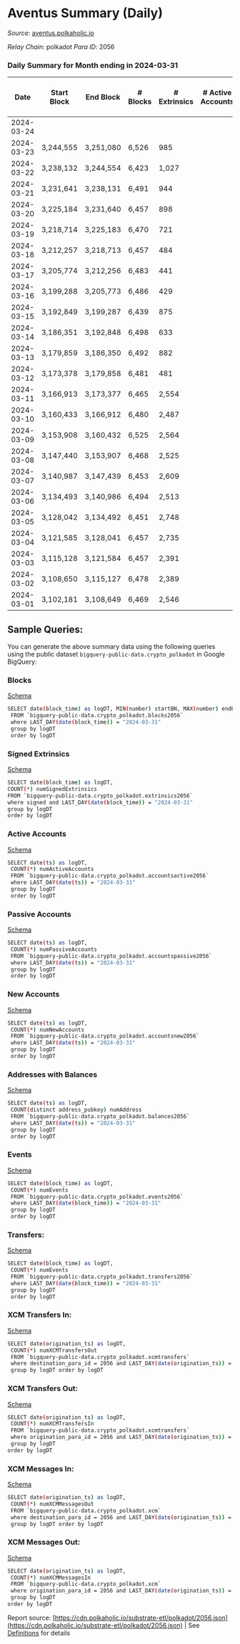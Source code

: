 # Aventus Summary (Daily)

_Source_: [aventus.polkaholic.io](https://aventus.polkaholic.io)

*Relay Chain*: polkadot
*Para ID*: 2056



### Daily Summary for Month ending in 2024-03-31


| Date    | Start Block | End Block | # Blocks | # Extrinsics | # Active Accounts | # Passive Accounts | # New Accounts | # Addresses | # Events  | # Transfers ($USD) | # XCM Transfers In ($USD) | # XCM Transfers Out ($USD) | # XCM In | # XCM Out | Issues |
|---------|-------------|-----------|----------|--------------|-------------------|--------------------|----------------|-------------|-----------|--------------------|---------------------------|----------------------------|----------|-----------|--------|
| 2024-03-24 |  |  |  |  |  |  |  |  |  |   |   |   |  |  |  |
| 2024-03-23 | 3,244,555 | 3,251,080 | 6,526 | 985 |  |  |  |  | 20,854 | 1,386  |   |   |  |  |  |
| 2024-03-22 | 3,238,132 | 3,244,554 | 6,423 | 1,027 |  |  |  |  | 20,852 | 1,341  |   |   |  |  |  |
| 2024-03-21 | 3,231,641 | 3,238,131 | 6,491 | 944 |  |  |  |  | 20,498 | 1,354  |   |   |  |  |  |
| 2024-03-20 | 3,225,184 | 3,231,640 | 6,457 | 898 |  |  |  |  | 20,201 | 1,308  |   |   |  |  |  |
| 2024-03-19 | 3,218,714 | 3,225,183 | 6,470 | 721 |  |  |  |  | 18,843 | 1,132  |   |   |  |  |  |
| 2024-03-18 | 3,212,257 | 3,218,713 | 6,457 | 484 |  |  |  |  | 17,267 | 894  |   |   |  |  |  |
| 2024-03-17 | 3,205,774 | 3,212,256 | 6,483 | 441 |  |  |  |  | 16,980 | 851  |   |   |  |  |  |
| 2024-03-16 | 3,199,288 | 3,205,773 | 6,486 | 429 |  |  |  |  | 16,937 | 849  |   |   |  |  |  |
| 2024-03-15 | 3,192,849 | 3,199,287 | 6,439 | 875 |  |  |  |  | 20,128 | 1,306  |   |   |  |  |  |
| 2024-03-14 | 3,186,351 | 3,192,848 | 6,498 | 633 |  |  |  |  | 17,746 | 631  |   |   |  |  |  |
| 2024-03-13 | 3,179,859 | 3,186,350 | 6,492 | 882 |  |  |  |  | 20,166 | 1,310  |   |   |  |  |  |
| 2024-03-12 | 3,173,378 | 3,179,858 | 6,481 | 481 |  |  |  |  | 17,345 | 941  |   |   |  |  |  |
| 2024-03-11 | 3,166,913 | 3,173,377 | 6,465 | 2,554 |  |  |  |  | 32,289 | 3,111  |   |   |  |  |  |
| 2024-03-10 | 3,160,433 | 3,166,912 | 6,480 | 2,487 |  |  |  |  | 32,013 | 3,051  |   |   |  |  |  |
| 2024-03-09 | 3,153,908 | 3,160,432 | 6,525 | 2,564 |  |  |  |  | 32,220 | 3,136  |   |   |  |  |  |
| 2024-03-08 | 3,147,440 | 3,153,907 | 6,468 | 2,525 |  |  |  |  | 31,826 | 3,096  |   |   |  |  |  |
| 2024-03-07 | 3,140,987 | 3,147,439 | 6,453 | 2,609 |  |  |  |  | 32,399 | 3,179  |   |   |  |  |  |
| 2024-03-06 | 3,134,493 | 3,140,986 | 6,494 | 2,513 |  |  |  |  | 31,861 | 3,083  |   |   |  |  |  |
| 2024-03-05 | 3,128,042 | 3,134,492 | 6,451 | 2,748 |  |  |  |  | 33,386 | 3,327  |   |   |  |  |  |
| 2024-03-04 | 3,121,585 | 3,128,041 | 6,457 | 2,735 |  |  |  |  | 32,120 | 2,735  |   |   |  |  |  |
| 2024-03-03 | 3,115,128 | 3,121,584 | 6,457 | 2,391 |  |  |  |  | 30,894 | 2,971  |   |   |  |  |  |
| 2024-03-02 | 3,108,650 | 3,115,127 | 6,478 | 2,389 |  |  |  |  | 30,920 | 2,965  |   |   |  |  |  |
| 2024-03-01 | 3,102,181 | 3,108,649 | 6,469 | 2,546 |  |  |  |  | 32,348 | 3,311  |   |   |  |  |  |

## Sample Queries:
You can generate the above summary data using the following queries using the public dataset `bigquery-public-data.crypto_polkadot` in Google BigQuery:


### Blocks 

[Schema](https://github.com/colorfulnotion/substrate-etl/blob/main/schema/blocks.json)

```bash
SELECT date(block_time) as logDT, MIN(number) startBN, MAX(number) endBN, COUNT(*) numBlocks 
 FROM `bigquery-public-data.crypto_polkadot.blocks2056`  
 where LAST_DAY(date(block_time)) = "2024-03-31" 
 group by logDT 
 order by logDT
```

### Signed Extrinsics 

[Schema](https://github.com/colorfulnotion/substrate-etl/blob/main/schema/extrinsics.json)

```bash
SELECT date(block_time) as logDT, 
COUNT(*) numSignedExtrinsics 
FROM `bigquery-public-data.crypto_polkadot.extrinsics2056`  
where signed and LAST_DAY(date(block_time)) = "2024-03-31" 
group by logDT 
order by logDT
```

### Active Accounts 

[Schema](https://github.com/colorfulnotion/substrate-etl/blob/main/schema/accountsactive.json)

```bash
SELECT date(ts) as logDT, 
 COUNT(*) numActiveAccounts 
 FROM `bigquery-public-data.crypto_polkadot.accountsactive2056` 
 where LAST_DAY(date(ts)) = "2024-03-31" 
 group by logDT 
 order by logDT
```

### Passive Accounts 

[Schema](https://github.com/colorfulnotion/substrate-etl/blob/main/schema/accountspassive.json)

```bash
SELECT date(ts) as logDT, 
 COUNT(*) numPassiveAccounts 
 FROM `bigquery-public-data.crypto_polkadot.accountspassive2056` 
 where LAST_DAY(date(ts)) = "2024-03-31" 
 group by logDT 
 order by logDT
```

### New Accounts 

[Schema](https://github.com/colorfulnotion/substrate-etl/blob/main/schema/accountsnew.json)

```bash
SELECT date(ts) as logDT, 
 COUNT(*) numNewAccounts 
 FROM `bigquery-public-data.crypto_polkadot.accountsnew2056` 
 where LAST_DAY(date(ts)) = "2024-03-31" 
 group by logDT
 order by logDT
```

### Addresses with Balances 

[Schema](https://github.com/colorfulnotion/substrate-etl/blob/main/schema/balances.json)

```bash
SELECT date(ts) as logDT,
 COUNT(distinct address_pubkey) numAddress 
 FROM `bigquery-public-data.crypto_polkadot.balances2056` 
 where LAST_DAY(date(ts)) = "2024-03-31" 
 group by logDT 
 order by logDT
```

### Events 

[Schema](https://github.com/colorfulnotion/substrate-etl/blob/main/schema/events.json)

```bash
SELECT date(block_time) as logDT, 
 COUNT(*) numEvents 
 FROM `bigquery-public-data.crypto_polkadot.events2056` 
 where LAST_DAY(date(block_time)) = "2024-03-31" 
 group by logDT 
 order by logDT
```

### Transfers:

[Schema](https://github.com/colorfulnotion/substrate-etl/blob/main/schema/transfers.json)

```bash
SELECT date(block_time) as logDT, 
 COUNT(*) numEvents 
 FROM `bigquery-public-data.crypto_polkadot.transfers2056` 
 where LAST_DAY(date(block_time)) = "2024-03-31" 
 group by logDT 
 order by logDT
```

### XCM Transfers In: 

[Schema](https://github.com/colorfulnotion/substrate-etl/blob/main/schema/xcmtransfers.json)

```bash
SELECT date(origination_ts) as logDT, 
 COUNT(*) numXCMTransfersOut 
 FROM `bigquery-public-data.crypto_polkadot.xcmtransfers` 
 where destination_para_id = 2056 and LAST_DAY(date(origination_ts)) = "2024-03-31" 
 group by logDT order by logDT
```

### XCM Transfers Out: 

[Schema](https://github.com/colorfulnotion/substrate-etl/blob/main/schema/xcmtransfers.json)

```bash
SELECT date(origination_ts) as logDT, 
 COUNT(*) numXCMTransfersIn 
 FROM `bigquery-public-data.crypto_polkadot.xcmtransfers` 
 where origination_para_id = 2056 and LAST_DAY(date(origination_ts)) = "2024-03-31" 
 group by logDT 
order by logDT
```

### XCM Messages In: 

[Schema](https://github.com/colorfulnotion/substrate-etl/blob/main/schema/xcm.json)

```bash
SELECT date(origination_ts) as logDT, 
 COUNT(*) numXCMMessagesOut 
 FROM `bigquery-public-data.crypto_polkadot.xcm` 
 where destination_para_id = 2056 and LAST_DAY(date(origination_ts)) = "2024-03-31" 
 group by logDT order by logDT
```

### XCM Messages Out: 

[Schema](https://github.com/colorfulnotion/substrate-etl/blob/main/schema/xcm.json)

```bash
SELECT date(origination_ts) as logDT, 
 COUNT(*) numXCMMessagesIn 
 FROM `bigquery-public-data.crypto_polkadot.xcm` 
 where origination_para_id = 2056 and LAST_DAY(date(origination_ts)) = "2024-03-31" 
 group by logDT 
order by logDT
```


Report source: [https://cdn.polkaholic.io/substrate-etl/polkadot/2056.json](https://cdn.polkaholic.io/substrate-etl/polkadot/2056.json) | See [Definitions](/DEFINITIONS.md) for details
